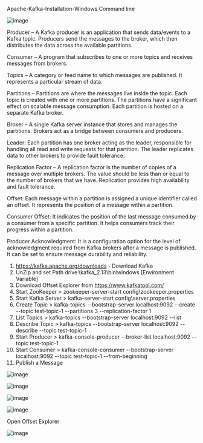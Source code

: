 Apache-Kafka-Installation-Windows
Command line 

![image](https://github.com/srss-pocs/Apache-Kafka-Installation-Windows/assets/145287517/dd006a78-05f2-485d-bad4-4a62b1a4945e)

 Producer – A Kafka producer is an application that sends data/events to a Kafka topic. Producers send the messages to the broker, which then distributes the data across the available partitions.

 Consumer – A program that subscribes to one or more topics and receives messages from brokers.

 Topics – A category or feed name to which messages are published. It represents a particular stream of data.

 Partitions – Partitions are where the messages live inside the topic. Each topic is created with one or more partitions. The partitions have a significant effect on scalable message consumption. Each partition is hosted on a separate Kafka broker.

 Broker – A single Kafka server instance that stores and manages the partitions. Brokers act as a bridge between consumers and producers.

 Leader: Each partition has one broker acting as the leader, responsible for handling all read and write requests for that partition. The leader replicates data to other brokers to provide fault tolerance.

 Replication Factor – A replication factor is the number of copies of a message over multiple brokers. The value should be less than or equal to the number of brokers that we have. Replication provides high availability and fault tolerance.

 Offset: Each message within a partition is assigned a unique identifier called an offset. It represents the position of a message within a partition.

 Consumer Offset: It indicates the position of the last message consumed by a consumer from a specific partition. It helps consumers track their progress within a partition.

 Producer Acknowledgment: It is a configuration option for the level of acknowledgment required from Kafka brokers after a message is published. It can be set to ensure message durability and reliability.



1. https://kafka.apache.org/downloads - Download Kafka
2. UnZip and set Path drive:\kafka_2.13\bin\windows [Environment Variable]
3. Download Offset Explorer from https://www.kafkatool.com/
4. Start ZooKeeper > zookeeper-server-start config\zookeeper.properties
5. Start Kafka Server > kafka-server-start config\server.properties
6. Create Topic > kafka-topics --bootstrap-server localhost:9092 --create --topic test-topic-1 --partitions 3 --replication-factor 1
7. List Topics > kafka-topics --bootstrap-server localhost:9092 --list
8. Describe Topic > kafka-topics --bootstrap-server localhost:9092 --describe --topic test-topic-1
9. Start Producer > kafka-console-producer --broker-list localhost:9092 --topic test-topic-1
10. Start Consumer > kafka-console-consumer --bootstrap-server localhost:9092 --topic test-topic-1 --from-beginning
11. Publish a Message



![image](https://github.com/srss-pocs/Apache-Kafka-Installation-Windows/assets/145287517/c525ccda-b839-4006-837b-aef9da5a8bf3)

![image](https://github.com/srss-pocs/Apache-Kafka-Installation-Windows/assets/145287517/5af58e51-f8da-4b0b-8e12-6f589eb46a5b)

![image](https://github.com/srss-pocs/Apache-Kafka-Installation-Windows/assets/145287517/c224405f-03a8-4f94-9c97-ff80c099c824)

![image](https://github.com/srss-pocs/Apache-Kafka-Installation-Windows/assets/145287517/1801b9cf-0ab8-41b3-b41a-adb932baccbd)

Open Offset Explorer

![image](https://github.com/srss-pocs/Apache-Kafka-Installation-Windows/assets/145287517/f9faaff3-ef43-4795-aa83-92bfd30a77b6)















